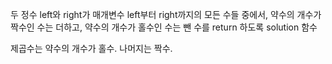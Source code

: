 두 정수 left와 right가 매개변수
left부터 right까지의 모든 수들 중에서, 약수의 개수가 짝수인 수는 더하고, 
약수의 개수가 홀수인 수는 뺀 수를 return 하도록 solution 함수

제곱수는 약수의 개수가 홀수.
나머지는 짝수.
